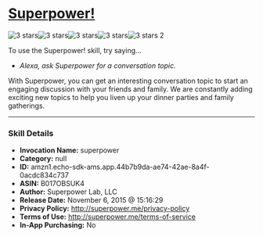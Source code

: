 # [Superpower!](http://alexa.amazon.com/#skills/amzn1.echo-sdk-ams.app.44b7b9da-ae74-42ae-8a4f-0acdc834c737)
![3 stars](../../images/ic_star_black_18dp_1x.png)![3 stars](../../images/ic_star_black_18dp_1x.png)![3 stars](../../images/ic_star_black_18dp_1x.png)![3 stars](../../images/ic_star_border_black_18dp_1x.png)![3 stars](../../images/ic_star_border_black_18dp_1x.png) 2

To use the Superpower! skill, try saying...

* *Alexa, ask Superpower for a conversation topic.*

With Superpower, you can get an interesting conversation topic to start an engaging discussion with your friends and family.  We are constantly adding exciting new topics to help you liven up your dinner parties and family gatherings.

***

### Skill Details

* **Invocation Name:** superpower
* **Category:** null
* **ID:** amzn1.echo-sdk-ams.app.44b7b9da-ae74-42ae-8a4f-0acdc834c737
* **ASIN:** B017OBSUK4
* **Author:** Superpower Lab, LLC
* **Release Date:** November 6, 2015 @ 15:16:29
* **Privacy Policy:** http://superpower.me/privacy-policy
* **Terms of Use:** http://superpower.me/terms-of-service
* **In-App Purchasing:** No
